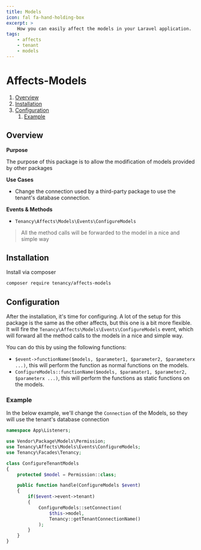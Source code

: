 ```yaml
---
title: Models
icon: fal fa-hand-holding-box
excerpt: >
    How you can easily affect the models in your Laravel application.
tags:
    - affects
    - tenant
    - models
---
```


# Affects-Models

1. [Overview](#overview)
2. [Installation](#installation)
3. [Configuration](#configuration)
    1. [Example](#example)

## Overview

**Purpose**

The purpose of this package is to allow the modification of models provided by other packages

**Use Cases**

- Change the connection used by a third-party package to use the tenant's database connection.

**Events & Methods**

- `Tenancy\Affects\Models\Events\ConfigureModels`

> All the method calls will be forwarded to the model in a nice and simple way

## Installation
Install via composer
```bash
composer require tenancy/affects-models
```

## Configuration
After the installation, it's time for configuring. A lot of the setup for this package is the same as the other affects, but this one is a bit more flexible. It will fire the `Tenancy\Affects\Models\Events\ConfigureModels` event, which will forward all the method calls to the models in a nice and simple way.

You can do this by using the following functions:
- `$event->functionName($models, $parameter1, $parameter2, $parameterx ...)`, this will perform the function as normal functions on the models.
- `ConfigureModels::functionName($models, $paramater1, $parameter2, $parameterx ...)`, this will perform the functions as static functions on the models.

### Example
In the below example, we'll change the `Connection` of the Models, so they will use the tenant's database connection

```php
namespace App\Listeners;

use Vendor\Package\Models\Permission;
use Tenancy\Affects\Models\Events\ConfigureModels;
use Tenancy\Facades\Tenancy;

class ConfigureTenantModels
{
    protected $model = Permission::class;

    public function handle(ConfigureModels $event)
    {
        if($event->event->tenant)
        {
            ConfigureModels::setConnection(
                $this->model,
                Tenancy::getTenantConnectionName()
            );
        }
    }
}
```